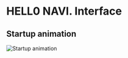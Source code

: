 # HELL0 NAVI. Interface


## Startup animation


![Startup animation](https://i.imgur.com/EXU92Ev.gif)



